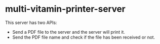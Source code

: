 # multi-vitamin-printer-server

This server has two APIs:
- Send a PDF file to the server and the server will print it.
- Send the PDF file name and check if the file has been received or not.